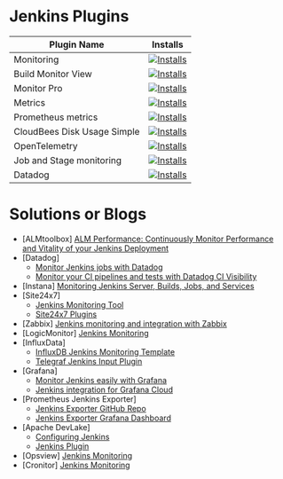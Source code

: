 
# Jenkins Plugins

|  Plugin Name   | Installs  |
|  ----  | ----  |
| Monitoring | [![Installs](https://img.shields.io/jenkins/plugin/i/monitoring.svg?color=blue)](https://plugins.jenkins.io/monitoring/) |
| Build Monitor View  | [![Installs](https://img.shields.io/jenkins/plugin/i/build-monitor-plugin.svg?color=blue)](https://plugins.jenkins.io/build-monitor-plugin) |
| Monitor Pro | [![Installs](https://img.shields.io/jenkins/plugin/i/monitor-pro.svg?color=blue)](https://plugins.jenkins.io/monitor-pro/) |
| Metrics | [![Installs](https://img.shields.io/jenkins/plugin/i/metrics.svg?color=blue)](https://plugins.jenkins.io/metrics/) |
| Prometheus metrics | [![Installs](https://img.shields.io/jenkins/plugin/i/prometheus.svg?color=blue)](https://plugins.jenkins.io/prometheus/) |
| CloudBees Disk Usage Simple | [![Installs](https://img.shields.io/jenkins/plugin/i/cloudbees-disk-usage-simple.svg?color=blue)](https://plugins.jenkins.io/cloudbees-disk-usage-simple/) |
| OpenTelemetry | [![Installs](https://img.shields.io/jenkins/plugin/i/opentelemetry.svg?color=blue)](https://plugins.jenkins.io/opentelemetry/) |
| Job and Stage monitoring | [![Installs](https://img.shields.io/jenkins/plugin/i/github-autostatus.svg?color=blue)](https://plugins.jenkins.io/github-autostatus/) |
| Datadog | [![Installs](https://img.shields.io/jenkins/plugin/i/datadog.svg?color=blue)](https://plugins.jenkins.io/gdatadog/) |

# Solutions or Blogs

- [ALMtoolbox] [ALM Performance: Continuously Monitor Performance and Vitality of your Jenkins Deployment](https://www.almtoolbox.com/jenkins-monitoring.php)
- [Datadog] 
  - [Monitor Jenkins jobs with Datadog](https://www.datadoghq.com/blog/monitor-jenkins-datadog/)
  - [Monitor your CI pipelines and tests with Datadog CI Visibility](https://www.datadoghq.com/blog/datadog-ci-visibility/)
- [Instana] [Monitoring Jenkins Server, Builds, Jobs, and Services](https://www.instana.com/blog/monitoring-jenkins-using-instana/)
- [Site24x7] 
  - [Jenkins Monitoring Tool](https://www.site24x7.com/plugins/jenkins-monitoring.html)
  - [Site24x7 Plugins](https://github.com/site24x7/plugins)
- [Zabbix] [Jenkins monitoring and integration with Zabbix](https://www.zabbix.com/cn/integrations/jenkins)
- [LogicMonitor] [Jenkins Monitoring](https://www.logicmonitor.com/support/jenkins-monitoring)
- [InfluxData] 
  - [InfluxDB Jenkins Monitoring Template](https://www.influxdata.com/influxdb-templates/jenkins-monitoring/)
  - [Telegraf Jenkins Input Plugin](https://github.com/influxdata/telegraf/tree/master/plugins/inputs/jenkins)
- [Grafana] 
  - [Monitor Jenkins easily with Grafana](https://grafana.com/solutions/jenkins/monitor/)
  - [Jenkins integration for Grafana Cloud](https://grafana.com/docs/grafana-cloud/data-configuration/integrations/integration-reference/integration-jenkins/)
- [Prometheus Jenkins Exporter]
  - [Jenkins Exporter GitHub Repo](https://github.com/akawork/jenkins-exporter)
  - [Jenkins Exporter Grafana Dashboard](https://grafana.com/grafana/dashboards/10762-jenkins-exporter/)
- [Apache DevLake] 
  - [Configuring Jenkins](https://devlake.apache.org/docs/UserManuals/ConfigUI/Jenkins)
  - [Jenkins Plugin](https://devlake.apache.org/docs/Plugins/jenkins)  
- [Opsview] [Jenkins Monitoring](https://www.opsview.com/product/system-monitoring/application/jenkins-monitoring)  
- [Cronitor] [Jenkins Monitoring](https://cronitor.io/docs/jenkins-monitoring)
